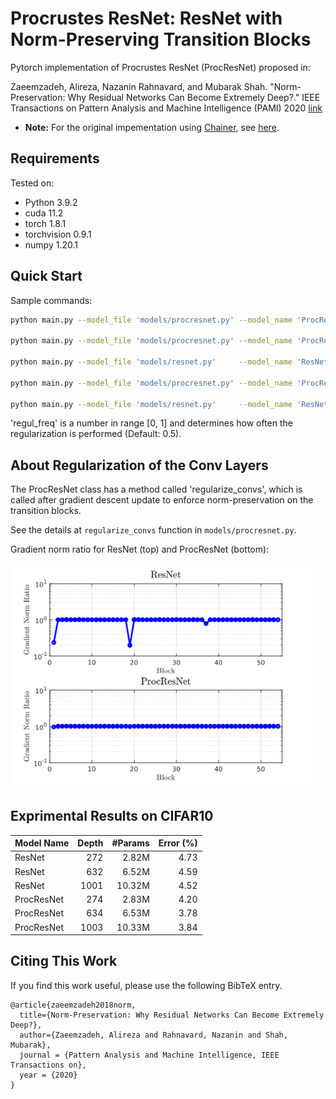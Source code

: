 # Procrustes ResNet: ResNet with Norm-Preserving Transition Blocks
Pytorch implementation of Procrustes ResNet (ProcResNet) proposed in: 

Zaeemzadeh, Alireza, Nazanin Rahnavard, and Mubarak Shah. 
"Norm-Preservation: Why Residual Networks Can Become Extremely Deep?." 
IEEE Transactions on Pattern Analysis and Machine Intelligence (PAMI) 2020 
[link](https://arxiv.org/pdf/1805.07477.pdf)

- **Note:** For the original impementation using [Chainer](https://chainer.org/), see [here](https://github.com/zaeemzadeh/ProcResNet).


## Requirements

Tested on:
- Python 3.9.2
- cuda 11.2
- torch 1.8.1
- torchvision 0.9.1
- numpy 1.20.1

## Quick Start

Sample commands:

```bash
python main.py --model_file 'models/procresnet.py' --model_name 'ProcResNet166' --regul_freq 0.5 --batchsize 128 --training_epoch 300 --lr_decay_epoch 150 225 --initial_lr 0.1 --dataset 'cifar10'

python main.py --model_file 'models/procresnet.py' --model_name 'ProcResNet274' --dataset 'cifar10'

python main.py --model_file 'models/resnet.py'     --model_name 'ResNet272'     --dataset 'cifar10'

python main.py --model_file 'models/procresnet.py' --model_name 'ProcResNet274' --dataset 'cifar100'

python main.py --model_file 'models/resnet.py'     --model_name 'ResNet272'     --dataset 'cifar100'
```

'regul_freq' is a number in range [0, 1] and determines how often the regularization is performed (Default: 0.5).

## About Regularization of the Conv Layers
The ProcResNet class has a method called 'regularize_convs', which is called after gradient descent update to enforce norm-preservation on the transition blocks.

See the details at `regularize_convs` function in `models/procresnet.py`.

Gradient norm ratio for ResNet (top) and ProcResNet (bottom):

<img src="https://github.com/zaeemzadeh/ProcResNet/blob/master/imgs/animated.gif" width="480">


## Exprimental Results on CIFAR10

| Model Name   |   Depth |  #Params|   Error (%)         |
|:-------------|--------:|--------:|--------------------:|
| ResNet       |     272 |   2.82M |            4.73     |
| ResNet       |     632 |   6.52M |            4.59     |
| ResNet       |    1001 |  10.32M |            4.52     |
| ProcResNet   |     274 |   2.83M |            4.20     |
| ProcResNet   |     634 |   6.53M |            3.78     |
| ProcResNet   |    1003 |  10.33M |            3.84     |


## Citing This Work
If you find this work useful, please use the following BibTeX entry.
```
@article{zaeemzadeh2018norm,
  title={Norm-Preservation: Why Residual Networks Can Become Extremely Deep?},
  author={Zaeemzadeh, Alireza and Rahnavard, Nazanin and Shah, Mubarak},
  journal = {Pattern Analysis and Machine Intelligence, IEEE Transactions on},
  year = {2020}
}

```



